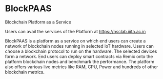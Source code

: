 # BlockPAAS
Blockchain Platform as a Service

Users can avail the services of the Platform at https://nsclab.iiita.ac.in

BlockPAAS is a platform as a service on which end users can create a network of blockchain nodes running in selected IoT hardware. Users can choose a blockchain protocol to run on the hardware. The selected devices form a network. End users can deploy smart contracts via Remix onto the platform blockchain nodes and benchmark the performance. The platform also offers various live metrics like RAM, CPU, Power and hundreds of other blockchain metrics.

